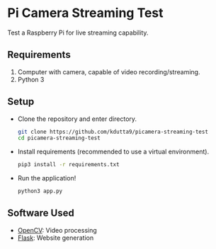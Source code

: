 # Pi Camera Streaming Test

Test a Raspberry Pi for live streaming capability.

## Requirements
1. Computer with camera, capable of video recording/streaming.
2. Python 3

## Setup
 - Clone the repository and enter directory.
	```bash
	git clone https://github.com/kdutta9/picamera-streaming-test
	cd picamera-streaming-test
	```
 - Install requirements (recommended to use a virtual environment).
	```bash
	pip3 install -r requirements.txt
	```
 - Run the application!
	```bash
	python3 app.py
	```
## Software Used
 - [OpenCV](https://opencv.org/): Video processing
 - [Flask](https://flask.palletsprojects.com/en/1.1.x/): Website generation
